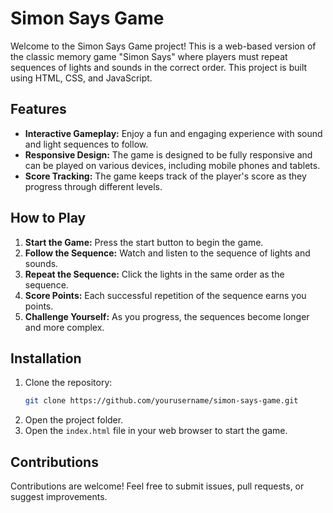 # Simon Says Game

Welcome to the Simon Says Game project! This is a web-based version of the classic memory game "Simon Says" where players must repeat sequences of lights and sounds in the correct order. This project is built using HTML, CSS, and JavaScript.

## Features

- **Interactive Gameplay:** Enjoy a fun and engaging experience with sound and light sequences to follow.
- **Responsive Design:** The game is designed to be fully responsive and can be played on various devices, including mobile phones and tablets.
- **Score Tracking:** The game keeps track of the player's score as they progress through different levels.

## How to Play

1. **Start the Game:** Press the start button to begin the game.
2. **Follow the Sequence:** Watch and listen to the sequence of lights and sounds.
3. **Repeat the Sequence:** Click the lights in the same order as the sequence.
4. **Score Points:** Each successful repetition of the sequence earns you points.
5. **Challenge Yourself:** As you progress, the sequences become longer and more complex.

## Installation

1. Clone the repository:
   ```bash
   git clone https://github.com/yourusername/simon-says-game.git
   ```
2. Open the project folder.
3. Open the `index.html` file in your web browser to start the game.

## Contributions

Contributions are welcome! Feel free to submit issues, pull requests, or suggest improvements.

